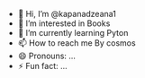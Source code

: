 - 👋 Hi, I’m @kapanadzeana1
- 👀 I’m interested in Books
- 🌱 I’m currently learning Pyton
- 📫 How to reach me By cosmos
- 😄 Pronouns: ...
- ⚡ Fun fact: ...

<!---
kapanadzeana1/kapanadzeana1 is a ✨ special ✨ repository because its `README.md` (this file) appears on your GitHub profile.
You can click the Preview link to take a look at your changes.
--->
